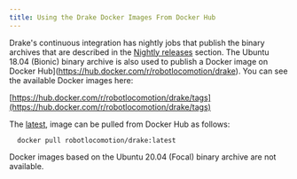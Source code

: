 ```yaml
---
title: Using the Drake Docker Images From Docker Hub
---
```


Drake's continuous integration has nightly jobs that publish the binary
archives that are described in the [Nightly releases](/from_binary.html#nightly-releases) section. The Ubuntu
18.04 (Bionic) binary archive is also used to publish a Docker image on
Docker Hub](https://hub.docker.com/r/robotlocomotion/drake). You can see the
available Docker images here:

[https://hub.docker.com/r/robotlocomotion/drake/tags](https://hub.docker.com/r/robotlocomotion/drake/tags)

The [latest](https://hub.docker.com/r/robotlocomotion/drake/tags?name=latest),
image can be pulled from Docker Hub as follows:

```
  docker pull robotlocomotion/drake:latest
```

Docker images based on the Ubuntu 20.04 (Focal) binary archive are not
available.
